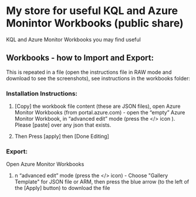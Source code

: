 # My store for useful KQL and Azure Monintor Workbooks (public share)

KQL and Azure Monitor Workbooks you may find useful 


## Workbooks - how to Import and Export:

This is repeated in a file (open the instructions file in RAW mode and download to see the screenshots), see instructions in the workbooks folder:

### Installation Instructions:
 
1. [Copy] the workbook file content (these are JSON files), open Azure Monitor Workbooks (from portal.azure.com) - open the “empty” Azure Monitor Workbook, in “advanced edit” mode (press the </> icon ).  Please [paste] over any json that exists.   

2. Then Press [apply] then [Done Editing]

### Export:

Open Azure Monitor Workbooks

1. n “advanced edit” mode (press the </> icon) - Choose "Gallery Template" for JSON file or ARM, then press the blue arrow (to the left of the [Apply] button) to download the file
